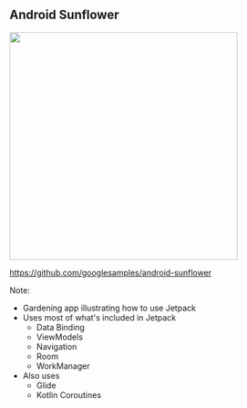 ## Android Sunflower

<img src="img/android-sunflower-phones.png" height=400 />

<br />

https://github.com/googlesamples/android-sunflower

Note:
+ Gardening app illustrating how to use Jetpack
+ Uses most of what's included in Jetpack
    + Data Binding
    + ViewModels
    + Navigation
    + Room
    + WorkManager
+ Also uses
    + Glide
    + Kotlin Coroutines